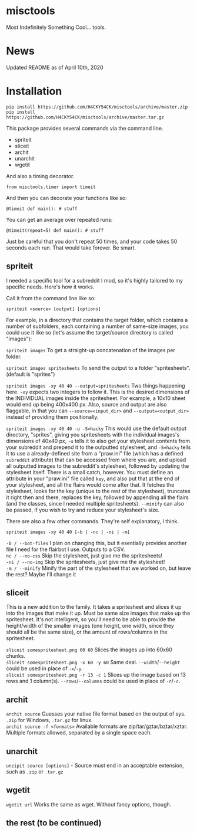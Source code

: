 # misctools
Most Indefinitely Something Cool... tools.

# News

Updated README as of April 10th, 2020

# Installation

`pip install https://github.com/H4CKY54CK/misctools/archive/master.zip`  
`pip install https://github.com/H4CKY54CK/misctools/archive/master.tar.gz`

 This package provides several commands via the command line.
 
   - spriteit  
   - sliceit  
   - archit
   - unarchit    
   - wgetit  

  And also a timing decorator.
  
  `from misctools.timer import timeit`
  
  And then you can decorate your functions like so:
  
  `@timeit
  def main():
      # stuff`
      
  You can get an average over repeated runs:
  
  `@timeit(repeat=5)
  def main():
      # stuff`
      
  Just be careful that you don't repeat 50 times, and your code takes 50 seconds each run. That would take forever. Be smart.

## spriteit

  I needed a specific tool for a subreddit I mod, so it's highly tailored to my specific needs. Here's how it works.
  
  Call it from the command line like so:
  
  `spriteit <source> [output] [options]`
  
  For example, in a directory that contains the target folder, which contains a number of subfolders, each containing a number of same-size images, you could use it like so (let's assume the target/source directory is called "images"):

  `spriteit images` To get a straight-up concatenation of the images per folder.

  `spriteit images spritesheets` To send the output to a folder "spritesheets". (default is "sprites")  


  `spriteit images -xy 40 40 --output=spritesheets` Two things happening here. `-xy` expects two integers to follow it. This is the desired dimensions of the INDIVIDUAL images inside the spritesheet. For example, a 10x10 sheet would end up being 400x400 px. Also, source and output are also flaggable, in that you can `--source=<input_dir>` and `--output=<output_dir>` instead of providing them positionally.  

  `spriteit images -xy 40 40 -u -S=hacky` This would use the default output directory, "sprites", giving you spritesheets with the individual images's dimensions of 40x40 px, `-u` tells it to also get your stylesheet contents from your subreddit and prepend it to the outputted stylesheet, and `-S=hacky` tells it to use a already-defined site from a "praw.ini" file (which has a defined `subreddit` attribute) that can be accessed from where you are, and upload all outputted images to the subreddit's stylesheet, followed by updating the stylesheet itself. There is a small catch, however. You must define an attribute in your "praw.ini" file called `key`, and also put that at the end of your stylesheet, and all the flairs would come after that. It fetches the stylesheet, looks for the key (unique to the rest of the stylesheet), truncates it right then and there, replaces the key, followed by appending all the flairs (and the classes, since I needed multiple spritesheets). `--minify` can also be passed, if you wish to try and reduce your stylesheet's size.
  
  There are also a few other commands. They're self explanatory, I think.
  
  `spriteit images -xy 40 40 [-b | -nc | -ni | -m]`
  
  `-b / --bot-files` I plan on changing this, but it esentially provides another file I need for the flairbot I use. Outputs to a CSV.  
  `nc / --no-css` Skip the stylesheet, just give me the spritesheets!  
  `-ni / --no-img` Skip the spritesheets, just give me the stylesheet!  
  `-m / --minify` Minify the part of the stylesheet that we worked on, but leave the rest? Maybe I'll change it
  
## sliceit

  This is a new addition to the family. It takes a spritesheet and slices it up into the images that make it up. Must be same size images that make up the spritesheet. It's not intelligent, so you'll need to be able to provide the height/width of the smaller images (one height, one width, since they should all be the same size), or the amount of rows/columns in the spritesheet.
  
  `sliceit somespritesheet.png 60 60` Slices the images up into 60x60 chunks.  
  `sliceit somespritesheet.png -x 60 -y 60` Same deal. `--width`/`--height` could be used in place of `-x`/`-y`.  
  `sliceit somespritesheet.png -r 13 -c 1` Slices up the image based on 13 rows and 1 column(s). `--rows`/`--columns` could be used in place of `-r`/`-c`.  

## archit

  `archit source` Guesses your native file format based on the output of sys. `.zip` for Windows, `.tar.gz` for linux.  
  `archit source -f <formats>` Available formats are zip/tar/gztar/bztar/xztar. Multiple formats allowed, separated by a single space each.  

## unarchit

  `unzipit source [options]` - Source must end in an acceptable extension, such as `.zip` or `.tar.gz`  

## wgetit

  `wgetit url` Works the same as wget. Without fancy options, though.
  

## the rest (to be continued)
